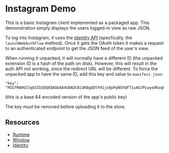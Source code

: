 # Instagram Demo

This is a basic Instagram client implemented as a packaged app.  This demonstration simply displays the users logged-in view as raw JSON.

To log into Instagram, it uses the [identity API](http://developer.chrome.com/trunk/apps/identity.html) (specfically, the `launchWebAuthFlow` method). Once it gets the OAuth token it makes a request to an authenticated endpoint to get the JSON feed of the user's view.

When running it unpacked, it will normally have a different ID (the unpacked
extension ID is a hash of the path on disk). However, this will result in the
auth API not working, since the redirect URL will be different. To force the
unpacked app to have the same ID, add this key and value to `manifest.json`:

    "key": "MIGfMA0GCSqGSIb3DQEBAQUAA4GNADCBiQKBgQDth91jxOpPpN5hQFT1uAUJPLwyeOKaqNMBoEF1s7y9aMGsnx4Sxmg+eQsuTdgtJbHfMHYUIAxqvpXvHYCWXQ9gJLOZ7CbZzoRU2SimAOIF8Pro2CjxRMMT1nNA5EAjUR52h94

(this is a base 64 encoded version of the app's public key)

The key *must* be removed before uploading it to the store.

## Resources

* [Runtime](http://developer.chrome.com/trunk/apps/app.runtime.html)
* [Window](http://developer.chrome.com/trunk/apps/app.window.html)
* [Identity](http://developer.chrome.com/trunk/apps/app.identity.html)

